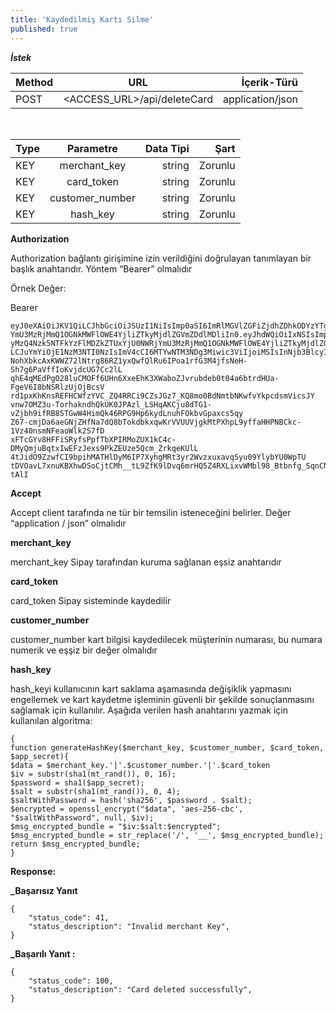 ```yaml
---
title: 'Kaydedilmiş Kartı Silme'
published: true
---
```


**_İstek_**

| Method                        | URL                         | İçerik-Türü         |
| :-------------------------- | :---------------------------: | -------------------: |
| POST | <ACCESS_URL>/api/deleteCard | application/json |
</br>

| Type                        | Parametre                         | Data Tipi         | Şart         |
| :-------------------------- | :---------------------------: | -------------------: | -------------------: |
| KEY | merchant_key | string | Zorunlu |
| KEY | card_token | string | Zorunlu |
| KEY | customer_number | string | Zorunlu |
| KEY | hash_key | string | Zorunlu |



**Authorization**

Authorization bağlantı girişimine izin verildiğini doğrulayan tanımlayan bir başlık anahtarıdır. Yöntem “Bearer” olmalıdır

Örnek  Değer:

Bearer
``` markup
eyJ0eXAiOiJKV1QiLCJhbGciOiJSUzI1NiIsImp0aSI6ImRlMGVlZGFiZjdhZDhkODYzYTgyMzQ4Nzk5NTFkYzFlMDZkZTUxYjU0NWRj
YmU3MzRjMmQ1OGNkMWFlOWE4YjliZTkyMjdlZGVmZDdlMDliIn0.eyJhdWQiOiIxNSIsImp0aSI6ImRlMGVlZGFiZjdhZDhkODYzYTg
yMzQ4Nzk5NTFkYzFlMDZkZTUxYjU0NWRjYmU3MzRjMmQ1OGNkMWFlOWE4YjliZTkyMjdlZGVmZDdlMDliIiwiaWF0IjoxNTczNzUyNDcy
LCJuYmYiOjE1NzM3NTI0NzIsImV4cCI6MTYwNTM3NDg3Miwic3ViIjoiMSIsInNjb3BlcyI6W119.mDtdzcv15p8SnYjZYJUJrhdskO5
NohXbkcAxKWWZ72lNtrg86RZ1yxQwfQlRu6IPoa1rfG3M4jfsNeH-Sh7g6PaVffIoKvjdcUG7Cc2lL
qhE4qMEdPgO28luCMOFf6UHn6XxeEhK3XWaboZJvrubdeb0t04a6btrdHUa-FgeV6I8bNSRlzUjOjBcsV
rd1pxKhKnsREFHCWfzYVC_ZQ4RRCi9CZsJGz7_KQ8mo0BdNmtbNKwfvYkpcdsmVicsJY
vnw7OMZ3u-TorhakndhQkUK0JPAzl_LSHqAKCju8dTG1-vZjbh9ifRB85TGwW4HimQk46RPG9Hp6kydLnuhFOkbvGpaxcs5qy
Z67-cmjDa6aeGNjZHfNa7dQ8bTokdbkxqwKrVVUUVjgkMtPXhpL9yffaHHPNBCkc-1Vz40nsmNFeaoWlk2S7fD
xFTcGYv8HFFiSRyfsPpfTbXPIRMoZUX1kC4c-DMyQmjuBqtxIwEFzJexs9PkZEUze5Qcm_ZrkqeKUlL
4tJidO9ZzwfCI9bpihMATHlDyM6IP7XyhgMRt3yr2WvzxuxavqSyu09YlybYU0WpTU
tDVOavL7xnuKBXhwDSoCjtCMh__tL9ZfK9lDvq6mrHQ5Z4RXLixvWMbl98_Btbnfg_SqnCNYwL14FSHyeb3lnuF8VFyERwbf-tAlI
```

**Accept**

Accept client tarafında ne tür bir temsilin isteneceğini belirler. Değer “application / json” olmalıdır

**merchant_key**

merchant_key Sipay tarafından kuruma sağlanan eşsiz anahtarıdır

**card_token**

card_token Sipay sisteminde kaydedilir

**customer_number**

customer_number kart bilgisi kaydedilecek müşterinin numarası, bu numara numerik ve eşşiz bir değer olmalıdır

**hash_key**

hash_keyi kullanıcının kart saklama aşamasında değişiklik yapmasını engellemek ve kart kaydetme işleminin güvenli bir şekilde sonuçlanmasını sağlamak için kullanılır.
Aşağıda verilen hash anahtarını yazmak için kullanılan algoritma:

``` markup
{
function generateHashKey($merchant_key, $customer_number, $card_token,  $app_secret){
$data = $merchant_key.'|'.$customer_number.'|'.$card_token
$iv = substr(sha1(mt_rand()), 0, 16);
$password = sha1($app_secret);
$salt = substr(sha1(mt_rand()), 0, 4);
$saltWithPassword = hash('sha256', $password . $salt);
$encrypted = openssl_encrypt("$data", 'aes-256-cbc', "$saltWithPassword", null, $iv);
$msg_encrypted_bundle = "$iv:$salt:$encrypted";
$msg_encrypted_bundle = str_replace('/', '__', $msg_encrypted_bundle);
return $msg_encrypted_bundle;
}
```

**Response:**


**_Başarısız Yanıt**


``` markup
{
    "status_code": 41,
    "status_description": "Invalid merchant Key",
}
```




**_Başarılı Yanıt :**

``` markup
{
    "status_code": 100,
    "status_description": "Card deleted successfully",
}
```
